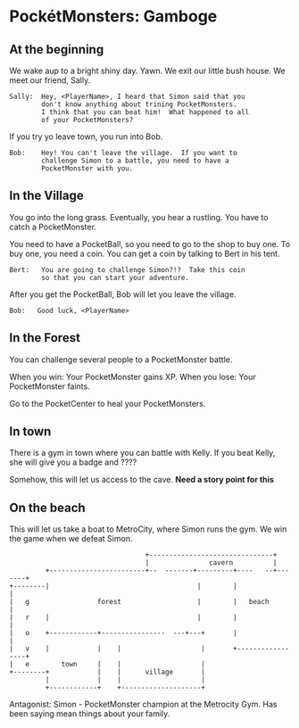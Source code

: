 # PockétMonsters: Gamboge

## At the beginning
We wake aup to a bright shiny day.  Yawn.  We exit our little bush house.  We meet our friend, Sally.  

```
Sally:  Hey, <PlayerName>, I heard that Simon said that you 
        don't know anything about trining PocketMonsters.  
        I think that you can beat him!  What happened to all
        of your PocketMonsters?
```

If you try yo leave town, you run into Bob.

```
Bob:    Hey! You can't leave the village.  If you want to 
        challenge Simon to a battle, you need to have a 
        PocketMonster with you.
```

## In the Village
You go into the long grass.  Eventually, you hear a rustling.  You have to catch a PocketMonster.

You need to have a PocketBall, so you need to go to the shop to buy one.
To buy one, you need a coin.
You can get a coin by talking to Bert in his tent.

```
Bert:   You are going to challenge Simon?!?  Take this coin 
        so that you can start your adventure. 
```

After you get the PocketBall, Bob will let you leave the village.

```
Bob:   Good luck, <PlayerName>
```

## In the Forest
You can challenge several people to a PocketMonster battle. 

When you win:  Your PocketMonster gains XP.
When you lose:  Your PocketMonster faints.

Go to the PocketCenter to heal your PocketMonsters.


## In town
There is a gym in town where you can battle with Kelly.
If you beat Kelly, she will give you a badge and ????

Somehow, this will let us access to the cave. 
**Need a story point for this**

## On the beach
This will let us take a boat to MetroCity, where Simon runs the gym.
We win the game when we defeat Simon.



```
                                  +-------------------------------+
                                  |               cavern          |
         +------------------------+--  -------+---------+----   --+-------+
+--------|                                     |        |                 |
|   g                 forest                   |        |   beach         |
|   r    |                                     |        |                 |
|   o    +------------+----------------  ---+---+       |                 |
|   v    |            |    |                    |       +-----------------+
|   e        town     |    |                    |
+--------+            |    |      village       | 
         |            |    |                    |
         +------------+    +--------------------+
```




Antagonist:  Simon - PocketMonster champion at the Metrocity Gym.  Has been saying mean things about your family.
